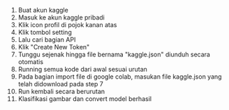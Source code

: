 1. Buat akun kaggle
2. Masuk ke akun kaggle pribadi
3. Klik icon profil di pojok kanan atas
4. Klik tombol setting
5. Lalu cari bagian API
6. Klik "Create New Token"
7. Tunggu sejenak hingga file bernama "kaggle.json" diunduh secara otomatis
8. Running semua kode dari awal sesuai urutan
9. Pada bagian import file di google colab, masukan file kaggle.json yang telah didownload pada step 7
10. Run kembali secara berurutan
11. Klasifikasi gambar dan convert model berhasil